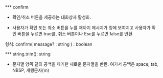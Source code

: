 
*** confirm
- 확인/취소 버튼을 제공하는 대화상자 활성화.

- 사용자가 확인 또는 취소 버튼을 누를 때까지 메시지가 창에 보여지고
  사용자가 확인 버튼을 누르면 true를, 취소 버튼이나 Esc를 누르면 false를 반환.

형식: confirm( message? : string ) : boolean


*** string.trim(): string
- 문자열 양쪽 끝의 공백을 제거한 새로운 문자열을 반환. 여기서 공백은 space, tab, NBSP, 개행문자(\n)
